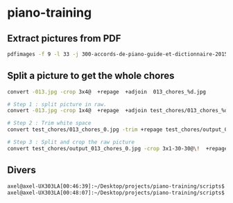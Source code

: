 # piano-training

## Extract pictures from PDF

```bash
pdfimages -f 9 -l 33 -j 300-accords-de-piano-guide-et-dictionnaire-2015.pdf pictures/
```

## Split a picture to get the whole chores

```bash
convert -013.jpg -crop 3x4@  +repage  +adjoin  013_chores_%d.jpg

# Step 1 : split picture in raw.
convert -013.jpg -crop 1x4@  +repage  +adjoin test_chores/013_chores_%d.jpg

# Step 2 : Trim white space
convert test_chores/013_chores_0.jpg -trim +repage test_chores/output_013_chores_0.jpg

# Step 3 : Split and crop the raw picture
convert test_chores/output_013_chores_0.jpg -crop 3x1-30-30@\!  +repage  +adjoin test_chores/output_2_013_chores_%d.jpg

```

## Divers

```bash
axel@axel-UX303LA[00:46:39]:~/Desktop/projects/piano-training/scripts$ namef="-toto.txt"
axel@axel-UX303LA[00:48:07]:~/Desktop/projects/piano-training/scripts$ mv -- $namef ${namef#"-"}
```

